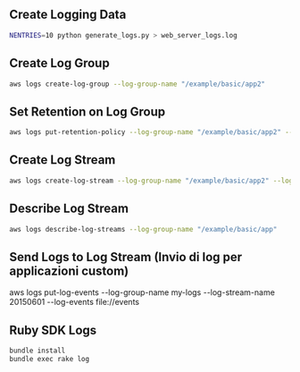 ## Create Logging Data

```sh
NENTRIES=10 python generate_logs.py > web_server_logs.log
```


## Create Log Group

```sh
aws logs create-log-group --log-group-name "/example/basic/app2"
```


## Set Retention on Log Group

```sh
aws logs put-retention-policy --log-group-name "/example/basic/app2" --retention-in-days 1
```


## Create Log Stream

```sh
aws logs create-log-stream --log-group-name "/example/basic/app2" --log-stream-name $(date +%s)
```

## Describe Log Stream
```sh
aws logs describe-log-streams --log-group-name "/example/basic/app"
```

## Send Logs to Log Stream (Invio di log per applicazioni custom)

aws logs put-log-events --log-group-name my-logs --log-stream-name 20150601 --log-events file://events

## Ruby SDK Logs

```sh
bundle install
bundle exec rake log
```
